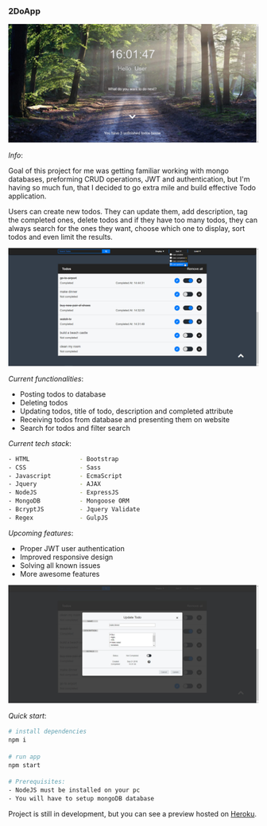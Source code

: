 ### **2DoApp**

![](Resources/img/readMeImg/home.jpg)

*Info*:

Goal of this project for me was getting familiar working with mongo databases, preforming CRUD operations, JWT and authentication,
but I'm having so much fun, that I decided to go extra mile and build effective Todo application. 

Users can create new todos. They can update them, add description, tag the completed ones, delete todos and if they have too
many todos, they can always search for the ones they want, choose which one to display, sort todos and even limit the results.

![](Resources/img/readMeImg/todos.jpg)

*Current functionalities*:
* Posting todos to database
* Deleting todos
* Updating todos, title of todo, description and completed attribute
* Receiving todos from database and presenting them on website
* Search for todos and filter search

*Current tech stack*:
``` bash
- HTML              - Bootstrap
- CSS               - Sass
- Javascript        - EcmaScript
- Jquery            - AJAX
- NodeJS            - ExpressJS
- MongoDB           - Mongoose ORM
- BcryptJS          - Jquery Validate
- Regex             - GulpJS
``` 

*Upcoming features*:

* Proper JWT user authentication
* Improved responsive design
* Solving all known issues
* More awesome features

![](Resources/img/readMeImg/update.jpg)

*Quick start*:
``` bash
# install dependencies
npm i

# run app
npm start

# Prerequisites: 
- NodeJS must be installed on your pc
- You will have to setup mongoDB database
```

Project is still in development, but you can see a preview hosted on [Heroku](https://tdoapp.herokuapp.com/).
